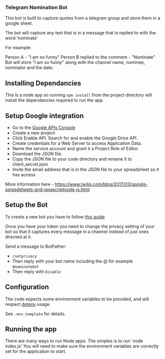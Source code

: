 ### Telegram Nomination Bot

This bot is built to capture quotes from a telegram group and store them in a google sheet.

The bot will capture any text that is in a message that is replied to with the word 'nominate'

For example:

Person A - "I am so funny"
Person B replied to the comment - "Nominate"
Bot will store "I am so funny" along with the channel name, nominee, nominator and the date.

## Installing Dependancies

This is a node app so running `npm install` from the project directory will install the dependancies required to run the app.

## Setup Google integration

* Go to the [Google APIs Console](https://console.developers.google.com/)
* Create a new project.
* Click Enable API. Search for and enable the Google Drive API.
* Create credentials for a Web Server to access Application Data.
* Name the service account and grant it a Project Role of Editor.
* Download the JSON file.
* Copy the JSON file to your code directory and rename it to client_secret.json
* Invite the email address that is in the JSON file to your spreadsheet so it has access

More information here - https://www.twilio.com/blog/2017/03/google-spreadsheets-and-javascriptnode-js.html

## Setup the Bot

To create a new bot you have to follow [this guide](https://core.telegram.org/bots#6-botfather)

Once you have your token you need to change the privacy setting of your bot so that it captures every message in a channel instead of just ones directed at it.

Send a message to BotFather:

* `/setprivacy`
* Then reply with your bot name including the @ for example `@naminatebot`
* Then reply with `Disable`

## Configuration
The code expects some environment variables to be provided, and will respect [dotenv](https://www.npmjs.com/package/dotenv) usage.

See `.env.template` for details.

## Running the app
There are many ways to run Node apps. The simples is to run `node index.js' You will need to make sure the environment variables are correctly set for the application to start.
